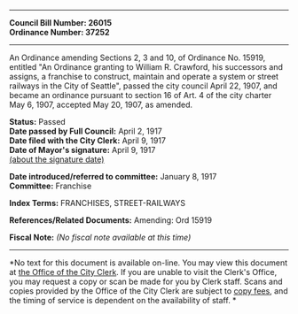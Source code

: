 * * * * *  
  
**Council Bill Number: [](#h0)[](#h2)26015**   
**Ordinance Number: 37252**  
  
* * * * *  
  
An Ordinance amending Sections 2, 3 and 10, of Ordinance No. 15919, entitled "An Ordinance granting to William R. Crawford, his successors and assigns, a franchise to construct, maintain and operate a system or street railways in the City of Seattle", passed the city council April 22, 1907, and became an ordinance pursuant to section 16 of Art. 4 of the city charter May 6, 1907, accepted May 20, 1907, as amended.  
  
**Status:** Passed   
**Date passed by Full Council:** April 2, 1917   
**Date filed with the City Clerk:** April 9, 1917   
**Date of Mayor's signature:** April 9, 1917   
[(about the signature date)](/~public/approvaldate.htm)   
  
  
**Date introduced/referred to committee:** January 8, 1917   
**Committee:** Franchise   
  
**Index Terms:** FRANCHISES, STREET-RAILWAYS  
  
**References/Related Documents:** Amending: Ord 15919  
  
**Fiscal Note:** *(No fiscal note available at this time)*  
  
* * * * *  
  
*No text for this document is available on-line. You may view this document at [the Office of the City Clerk](http://www.seattle.gov/leg/clerk/contactUs.htm). If you are unable to visit the Clerk's Office, you may request a copy or scan be made for you by Clerk staff. Scans and copies provided by the Office of the City Clerk are subject to [copy fees](http://clerk.seattle.gov/~public/clerkfees.htm), and the timing of service is dependent on the availability of staff. *  
  
  
